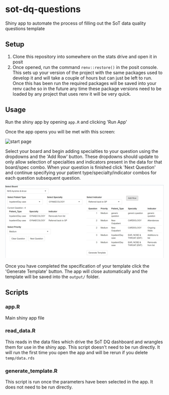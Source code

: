 # sot-dq-questions

Shiny app to automate the process of filling out the SoT data quality questions template

## Setup

1. Clone this repository into somewhere on the stats drive and open it in posit
2. Once opened, run the command `renv::restore()` in the posit console.
This sets up your version of the project with the same packages used to develop it
and will take a couple of hours but can just be left to run.
Once this has been run the required packages will be saved into your renv cache
so in the future any time these package versions need to be loaded by any
project that uses renv it will be very quick.

## Usage

Run the shiny app by opening `app.R` and clicking 'Run App'

Once the app opens you will be met with this screen:

<img src="image/app_start_page.JPG" alt="start page" width="100"/>

Select your board and begin adding specialties to your question using the
dropdowns and the 'Add Row' button. These dropdowns should update to only
allow selection of specialties and indicators present in the data for that
board/spec combo. When your question is finished click 'Next Question' and
continue specifying your patient type/specialty/indicator combos for each
question subsequent question.

![alt text](images/app_in_use.JPG)

Once you have completed the specification of your template click the 
'Generate Template' button. The app will close automatically and the template
will be saved into the `output/` folder.

## Scripts

### app.R

Main shiny app file

### read_data.R

This reads in the data files which drive the SoT DQ dashboard and wrangles them
for use in the shiny app. This script doesn't need to be run directly. It will
run the first time you open the app and will be rerun if you delete
`temp/data.rds`

### generate_template.R

This script is run once the parameters have been selected in the app. It does
not need to be run directly.
